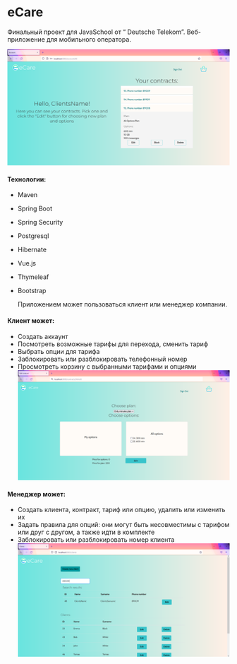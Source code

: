 
# eCare
  Финальный проект для JavaSchool от “ Deutsche Telekom”. Веб-приложение для мобильного оператора.

![Image alt](https://github.com/GaynelleFlores/JavaSchool-eCare/blob/main/Account.PNG) 
  
#### Технологии:
- Maven
- Spring Boot
- Spring Security
- Postgresql
- Hibernate
- Vue.js
- Thymeleaf
- Bootstrap

	Приложением может пользоваться клиент или менеджер компании. 
#### Клиент может:
- Создать аккаунт
- Посмотреть возможные тарифы для перехода, сменить тариф
- Выбрать опции для тарифа
- Заблокировать или разблокировать телефонный номер
- Просмотреть корзину с выбранными тарифами и опциями
![Image alt](https://github.com/GaynelleFlores/JavaSchool-eCare/blob/main/EditContract.PNG) 

####   Менеджер может:
- Создать клиента, контракт, тариф или опцию, удалить или изменить их
- Задать правила для опций: они могут быть несовместимы с тарифом или друг с другом, а также идти в комплекте
- Заблокировать или разблокировать номер клиента
![Image alt](https://github.com/GaynelleFlores/JavaSchool-eCare/blob/main/Clients.PNG) 
